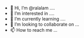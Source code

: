 - 👋 Hi, I’m @ralalam ....
- 👀 I’m interested in ....
- 🌱 I’m currently learning ....
- 💞️ I’m looking to collaborate on ...
- 📫 How to reach me ...

<!---
ralalam/ralalam is a ✨ special ✨ repository because its `README.md` (this file) appears on your GitHub profile.
You can click the Preview link to take a look at your changes.
--->
